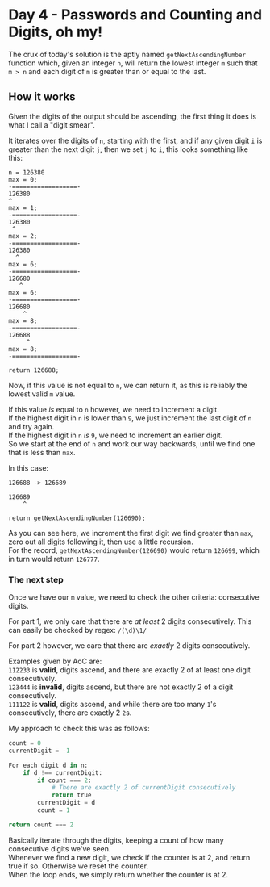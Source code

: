 # Day 4 - Passwords and Counting and Digits, oh my!

The crux of today's solution is the aptly named `getNextAscendingNumber` function which, given an integer `n`, will return the lowest integer `m` such that `m > n` and each digit of `m` is greater than or equal to the last.

## How it works

Given the digits of the output should be ascending, the first thing it does is what I call a "digit smear".

It iterates over the digits of `n`, starting with the first, and if any given digit `i` is greater than the next digit `j`, then we set `j` to `i`, this looks something like this:

```
n = 126380
max = 0;
-==================-
126380
^
max = 1;
-==================-
126380
 ^
max = 2;
-==================-
126380
  ^
max = 6;
-==================-
126680
   ^
max = 6;
-==================-
126680
    ^
max = 8;
-==================-
126688
     ^
max = 8;
-==================-

return 126688;
```

Now, if this value is not equal to `n`, we can return it, as this is reliably the lowest valid `m` value.

If this value *is* equal to `n` however, we need to increment a digit.  
If the highest digit in `n` is lower than `9`, we just increment the last digit of `n` and try again.  
If the highest digit in `n` *is* `9`, we need to increment an earlier digit.  
So we start at the end of `n` and work our way backwards, until we find one that is less than `max`.

In this case:

```
126688 -> 126689

126689
    ^

return getNextAscendingNumber(126690);
```

As you can see here, we increment the first digit we find greater than `max`, zero out all digits following it, then use a little recursion.  
For the record, `getNextAscendingNumber(126690)` would return `126699`, which in turn would return `126777`.

### The next step

Once we have our `m` value, we need to check the other criteria: consecutive digits.

For part 1, we only care that there are *at least* 2 digits consecutively. This can easily be checked by regex: `/(\d)\1/`

For part 2 however, we care that there are *exactly* 2 digits consecutively.

Examples given by AoC are:  
`112233` is **valid**, digits ascend, and there are exactly 2 of at least one digit consecutively.  
`123444` is **invalid**, digits ascend, but there are not exactly 2 of a digit consecutively.  
`111122` is **valid**, digits ascend, and while there are too many `1`'s consecutively, there are exactly 2 `2`s.

My approach to check this was as follows:

```py
count = 0
currentDigit = -1

For each digit d in n:
    if d !== currentDigit:
        if count === 2:
            # There are exactly 2 of currentDigit consecutively
            return true
        currentDigit = d
        count = 1

return count === 2
```

Basically iterate through the digits, keeping a count of how many consecutive digits we've seen.  
Whenever we find a new digit, we check if the counter is at 2, and return true if so. Otherwise we reset the counter.  
When the loop ends, we simply return whether the counter is at 2.
